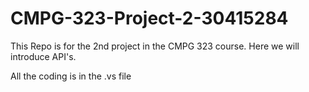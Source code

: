 # CMPG-323-Project-2-30415284
This Repo is for the 2nd project in the CMPG 323 course. Here we will introduce API's.

All the coding is in the .vs file
